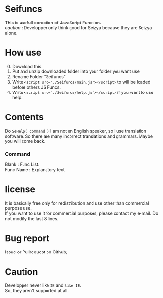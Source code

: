 # Seifuncs
This is usefull corection of JavaScript Function.  
*caution* : Developper only think good for Seizya because they are Seizya alone.  

# How use
0. Download this.
1. Put and unzip downloaded folder into your folder you want use.
2. Rename Folder "Seifuncs"
3. Write `<script src="./Seifuncs/main.js"></script>` to will be loaded before others JS Funcs.
4. Write `<script src="./Seifuncs/help.js"></script>` if you want to use help.

# Contents
Do `SeHelp( command )`
I am not an English speaker, so I use translation software. So there are many incorrect translations and grammars. Maybe you will come back.
### Command 
Blank : Func List.  
Func Name : Explanatory text
  
# license
It is basically free only for redistribution and use other than commercial purpose use.  
If you want to use it for commercial purposes, please contact my e-mail.
Do not modify the last 8 lines.

# Bug report
Issue or Pullrequest on Github;

# Caution 
 Developper never like `IE` and `like IE`.  
 So, they aren't  supported at all.